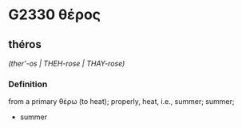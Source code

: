 # G2330 θέρος

## théros

_(ther'-os | THEH-rose | THAY-rose)_

### Definition

from a primary θέρω (to heat); properly, heat, i.e., summer; summer; 

- summer
